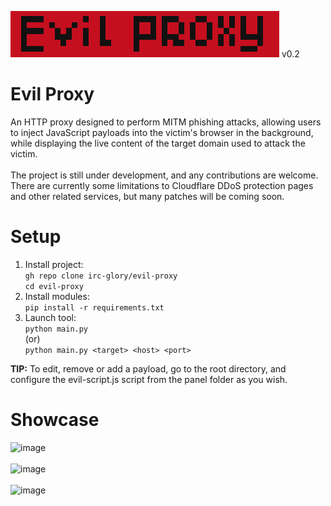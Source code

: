 <!--0.2-->
![](https://raw.githubusercontent.com/irc-glory/evil-proxy/refs/heads/main/proxy/panel/EvilProxyBanner.png) v0.2
# Evil Proxy
An HTTP proxy designed to perform MITM phishing attacks, allowing users to inject JavaScript payloads into the victim's browser in the background, while displaying the live content of the target domain used to attack the victim.
<br><br>
The project is still under development, and any contributions are welcome. There are currently some limitations to Cloudflare DDoS protection pages and other related services, but many patches will be coming soon.
# Setup
1. Install project:<br>
`gh repo clone irc-glory/evil-proxy`<br>
`cd evil-proxy`
2. Install modules:<br>
`pip install -r requirements.txt`
3. Launch tool:<br>
`python main.py`<br>(or)<br>`python main.py <target> <host> <port>`

**TIP:** To edit, remove or add a payload, go to the root directory, and configure the evil-script.js script from the panel folder as you wish.
# Showcase
![image](https://github.com/user-attachments/assets/2b6b92ea-48c1-4cfb-b758-82496647e2af)<br>
<br>
![image](https://github.com/user-attachments/assets/88ccfaea-7751-4e26-a055-0c1e1bd546d1)<br>
<br>
![image](https://github.com/user-attachments/assets/8408a264-58c3-4452-a5f3-85079c53d9da)
